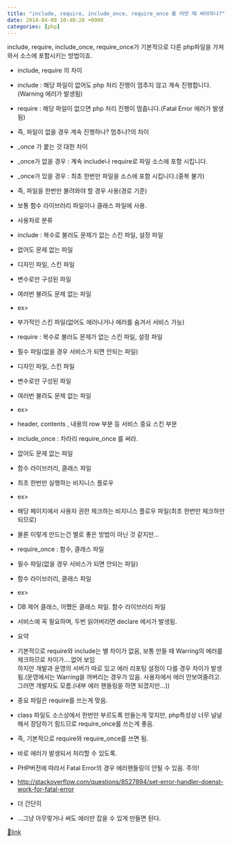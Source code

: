 ```yaml
---
title: "include, require, include_once, require_once 를 어떤 때 써야하나?"
date: 2014-04-08 10:40:28 +0900
categories: [php]
---
```


include, require, include_once, require_once가 기본적으로 다른 php파일을 가져와서 소스에 포함시키는 방법이죠.  
- include, require 의 차이
- include : 해당 파일이 없어도 php 처리 진행이 멈추지 않고 계속 진행합니다. (Warning 에러가 발생됨)
- require : 해당 파일이 없으면 php 처리 진행이 멈춥니다.(Fatal Error 에러가 발생됨)
- 즉, 파일이 없을 경우 계속 진행하나? 멈추나?의 차이

- _once 가 붙는 것 대한 차이
- _once가 없을 경우 : 계속 include나 require로 파일 소스에 포함 시킵니다.
- _once가 있을 경우 : 최초 한번만 파일을 소스에 포함 시킵니다.(중복 불가)
- 즉, 파일을 한번만 불려와야 할 경우 사용(경로 기준)
- 보통 함수 라이브러리 파일이나 클래스 파일에 사용.

- 사용처로 분류
- include : 복수로 불러도 문제가 없는 스킨 파일, 설정 파일
- 없어도 문제 없는 파일
- 디자인 파일, 스킨 파일
- 변수로만 구성된 파일
- 여러번 불려도 문제 없는 파일
- ex&gt; 
- 부가적인 스킨 파일(없어도 에러나거나 에러를 숨겨서 서비스 가능)


- require : 복수로 불러도 문제가 없는 스킨 파일, 설정 파일
- 필수 파일(없을 경우 서비스가 되면 안되는 파일)
- 디자인 파일, 스킨 파일
- 변수로만 구성된 파일
- 여러번 불려도 문제 없는 파일
- ex&gt;
- header, contents , 내용의 row 부분 등 서비스 중요 스킨 부분


- include_once : 차라리 require_once 를 써라.
- 없어도 문제 없는 파일
- 함수 라이브러리, 클래스 파일
- 최초 한번만 실행하는 비지니스 플로우
- ex&gt;
- 해당 페이지에서 사용자 권한 체크하는 비지니스 플로우 파일(최초 한번만 체크하만 되므로)
- 물론 이렇게 만드는건 별로 좋은 방법이 아닌 것 같지만...



- require_once : 함수, 클래스 파일
- 필수 파일(없을 경우 서비스가 되면 안되는 파일)
- 함수 라이브러리, 클래스 파일
- ex&gt;
- DB 제어 클래스, 어쨌든 클래스 파일. 함수 라이브러리 파일
- 서비스에 꼭 필요하며, 두번 읽어버리면 declare 에서가 발생됨.




- 요약
- 기본적으로 require와 include는 별 차이가 없음, 보통 만들 때 Warring의 에러를 체크하므로 차이가....없어 보임  
하지만 개발과 운영의 서버가 따로 있고 에러 리포팅 설정이 다를 경우 차이가 발생됨.(운영에서는 Warring을 꺼버리는 경우가 있음. 사용자에서 에러 안보여줄려고. 그러면 개발자도 모름.(내부 에러 핸들링을 하면 되겠지만...))
- 중요 파일은 require를 쓰는게 맞음.
- class 파일도 소스상에서 한번만 부르도록 만들는게 맞지만, php특성상 너무 널널해서 장담하기 힘드므로 require_once를 쓰는게 좋음.
- 즉, 기본적으로 require와 require_once를 쓰면 됨.
- 바로 에러가 발생되서 처리할 수 있도록.
- PHP버전에 따라서 Fatal Error의 경우 에러핸들링이 안될 수 있음. 주의!
- http://stackoverflow.com/questions/8527894/set-error-handler-doenst-work-for-fatal-error



- 더 간단히
- ...그냥 아무렇거나 써도 에러만 잡을 수 있게 만들면 된다.


  &#xD;
  
  



[🔗link](http://www.mins01.com/mh/tech/read/869)